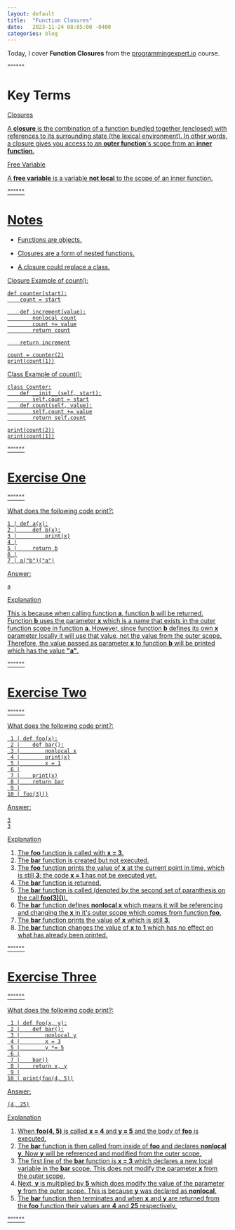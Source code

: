 ```yaml
---
layout: default
title:  "Function Closures"
date:   2023-11-24 08:05:00 -0400
categories: blog
---
```


Today, I cover __Function Closures__ from the [programmingexpert.io][course-site] course.

""""""

# Key Terms

<u>Closures<u>

A __closure__ is the combination of a function bundled together (enclosed) with references to its surrounding state (the lexical environment). In other words, a closure gives you access to an __outer function__'s scope from an __inner function__.

<u>Free Variable<u>

A __free variable__ is a variable __not local__ to the scope of an inner function.

""""""

# Notes

- Functions are objects.

- Closures are a form of nested functions.

- A closure could replace a class.

Closure Example of count():

    def counter(start):
        count = start

        def increment(value):
            nonlocal count
            count += value
            return count

        return increment

    count = counter(2)
    print(count(1))

Class Example of count():

    class Counter:
        def __init__(self, start):
            self.count = start
        def count(self, value):
            self.count += value
            return self.count

    print(count(2))
    print(count(1))

""""""

# Exercise One

""""""

What does the following code print?:

    1 | def a(x):
    2 |     def b(x):
    3 |         print(x)
    4 |
    5 |     return b
    6 |
    7 | a("b")("a")

<u>Answer<u>:

    a

<u>Explanation<u>

This is because when calling function __a__, function __b__ will be returned. Function __b__ uses the parameter __x__ which is a name that exists in the outer function scope in function __a__. However, since function __b__ defines its own __x__ parameter locally it will use that value, not the value from the outer scope. Therefore, the value passed as parameter __x__ to function __b__ will be printed which has the value __"a"__.

""""""

# Exercise Two

""""""

What does the following code print?:

     1 | def foo(x):
     2 |    def bar():
     3 |        nonlocal x
     4 |        print(x)
     5 |        x = 1
     6 |
     7 |    print(x)
     8 |    return bar
     9 |
    10 | foo(3)()

<u>Answer<u>:

    3
    3

<u>Explanation<u>

1. The __foo__ function is called with __x = 3__.
2. The __bar__ function is created but not executed.
3. The __foo__ function prints the value of __x__ at the current point in time, which is still __3__; the code __x = 1__ has not be executed yet.
4. The __bar__ function is returned.
5. The __bar__ function is called (denoted by the second set of paranthesis on the call __foo(3)()__).
6. The __bar__ function defines __nonlocal x__ which means it will be referencing and changing the __x__ in it's outer scope which comes from function __foo__.
7. The __bar__ function prints the value of __x__ which is still __3__.
8. The __bar__ function changes the value of __x__ to __1__ which has no effect on what has already been printed.

""""""

# Exercise Three

""""""

What does the following code print?:

     1 | def foo(x, y):
     2 |    def bar():
     3 |        nonlocal y
     4 |        x = 3
     5 |        y *= 5
     6 |
     7 |    bar()
     8 |    return x, y
     9 |
    10 | print(foo(4, 5))

<u>Answer<u>:

    (4, 25)

<u>Explanation<u>

1. When __foo(4, 5)__ is called __x = 4__ and __y = 5__ and the body of __foo__ is executed.
2. The __bar__ function is then called from inside of __foo__ and declares __nonlocal y__. Now __y__ will be referenced and modified from the outer scope.
3. The first line of the __bar__ function is __x = 3__ which declares a new local variable in the __bar__ scope. This does not modify the parameter __x__ from the outer scope.
4. Next, __y__ is multiplied by __5__ which does modify the value of the parameter __y__ from the outer scope. This is because __y__ was declared as __nonlocal__.
5. The __bar__ function then terminates and when __x__ and __y__ are returned from the __foo__ function their values are __4__ and __25__ respectively.

""""""

[course-site]: https://www.programmingexpert.io/index
